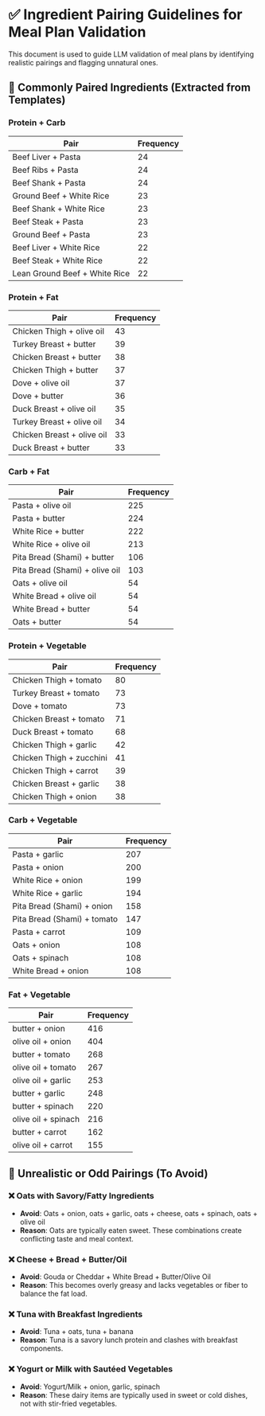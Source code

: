 # ✅ Ingredient Pairing Guidelines for Meal Plan Validation

This document is used to guide LLM validation of meal plans by identifying realistic pairings and flagging unnatural ones.

## 🔗 Commonly Paired Ingredients (Extracted from Templates)

### Protein  +  Carb
| Pair | Frequency |
|------|-----------|
| Beef Liver + Pasta | 24 |
| Beef Ribs + Pasta | 24 |
| Beef Shank + Pasta | 24 |
| Ground Beef + White Rice | 23 |
| Beef Shank + White Rice | 23 |
| Beef Steak + Pasta | 23 |
| Ground Beef + Pasta | 23 |
| Beef Liver + White Rice | 22 |
| Beef Steak + White Rice | 22 |
| Lean Ground Beef + White Rice | 22 |

### Protein  +  Fat
| Pair | Frequency |
|------|-----------|
| Chicken Thigh + olive oil | 43 |
| Turkey Breast + butter | 39 |
| Chicken Breast + butter | 38 |
| Chicken Thigh + butter | 37 |
| Dove + olive oil | 37 |
| Dove + butter | 36 |
| Duck Breast + olive oil | 35 |
| Turkey Breast + olive oil | 34 |
| Chicken Breast + olive oil | 33 |
| Duck Breast + butter | 33 |

### Carb  +  Fat
| Pair | Frequency |
|------|-----------|
| Pasta + olive oil | 225 |
| Pasta + butter | 224 |
| White Rice + butter | 222 |
| White Rice + olive oil | 213 |
| Pita Bread (Shami) + butter | 106 |
| Pita Bread (Shami) + olive oil | 103 |
| Oats + olive oil | 54 |
| White Bread + olive oil | 54 |
| White Bread + butter | 54 |
| Oats + butter | 54 |

### Protein  +  Vegetable
| Pair | Frequency |
|------|-----------|
| Chicken Thigh + tomato | 80 |
| Turkey Breast + tomato | 73 |
| Dove + tomato | 73 |
| Chicken Breast + tomato | 71 |
| Duck Breast + tomato | 68 |
| Chicken Thigh + garlic | 42 |
| Chicken Thigh + zucchini | 41 |
| Chicken Thigh + carrot | 39 |
| Chicken Breast + garlic | 38 |
| Chicken Thigh + onion | 38 |

### Carb  +  Vegetable
| Pair | Frequency |
|------|-----------|
| Pasta + garlic | 207 |
| Pasta + onion | 200 |
| White Rice + onion | 199 |
| White Rice + garlic | 194 |
| Pita Bread (Shami) + onion | 158 |
| Pita Bread (Shami) + tomato | 147 |
| Pasta + carrot | 109 |
| Oats + onion | 108 |
| Oats + spinach | 108 |
| White Bread + onion | 108 |

### Fat  +  Vegetable
| Pair | Frequency |
|------|-----------|
| butter + onion | 416 |
| olive oil + onion | 404 |
| butter + tomato | 268 |
| olive oil + tomato | 267 |
| olive oil + garlic | 253 |
| butter + garlic | 248 |
| butter + spinach | 220 |
| olive oil + spinach | 216 |
| butter + carrot | 162 |
| olive oil + carrot | 155 |

## 🚫 Unrealistic or Odd Pairings (To Avoid)

### ❌ Oats with Savory/Fatty Ingredients
- **Avoid**: Oats + onion, oats + garlic, oats + cheese, oats + spinach, oats + olive oil
- **Reason**: Oats are typically eaten sweet. These combinations create conflicting taste and meal context.

### ❌ Cheese + Bread + Butter/Oil
- **Avoid**: Gouda or Cheddar + White Bread + Butter/Olive Oil
- **Reason**: This becomes overly greasy and lacks vegetables or fiber to balance the fat load.

### ❌ Tuna with Breakfast Ingredients
- **Avoid**: Tuna + oats, tuna + banana
- **Reason**: Tuna is a savory lunch protein and clashes with breakfast components.

### ❌ Yogurt or Milk with Sautéed Vegetables
- **Avoid**: Yogurt/Milk + onion, garlic, spinach
- **Reason**: These dairy items are typically used in sweet or cold dishes, not with stir-fried vegetables.
